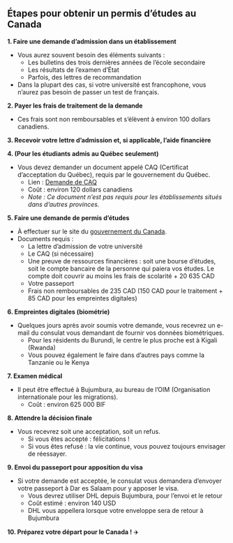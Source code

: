 ## Étapes pour obtenir un permis d’études au Canada

**1. Faire une demande d’admission dans un établissement**  
- Vous aurez souvent besoin des éléments suivants :  
  - Les bulletins des trois dernières années de l’école secondaire  
  - Les résultats de l’examen d’État  
  - Parfois, des lettres de recommandation  
- Dans la plupart des cas, si votre université est francophone, vous n’aurez pas besoin de passer un test de français.

**2. Payer les frais de traitement de la demande**  
- Ces frais sont non remboursables et s’élèvent à environ 100 dollars canadiens.

**3. Recevoir votre lettre d’admission et, si applicable, l’aide financière**

**4. (Pour les étudiants admis au Québec seulement)**  
- Vous devez demander un document appelé CAQ (Certificat d’acceptation du Québec), requis par le gouvernement du Québec.  
  - Lien : [Demande de CAQ](https://www.quebec.ca/education/etudier-quebec/demande-selection-temporaire)  
  - Coût : environ 120 dollars canadiens  
  - *Note : Ce document n’est pas requis pour les établissements situés dans d’autres provinces.*

**5. Faire une demande de permis d’études**  
- À effectuer sur le site du [gouvernement du Canada](https://www.canada.ca/fr/immigration-refugies-citoyennete/services/etudier-canada/permis-etudes.html).  
- Documents requis :  
  - La lettre d’admission de votre université  
  - Le CAQ (si nécessaire)  
  - Une preuve de ressources financières : soit une bourse d’études, soit le compte bancaire de la personne qui paiera vos études. Le compte doit couvrir au moins les frais de scolarité + 20 635 CAD  
  - Votre passeport  
  - Frais non remboursables de 235 CAD (150 CAD pour le traitement + 85 CAD pour les empreintes digitales)

**6. Empreintes digitales (biométrie)**  
- Quelques jours après avoir soumis votre demande, vous recevrez un e-mail du consulat vous demandant de fournir vos données biométriques.  
  - Pour les résidents du Burundi, le centre le plus proche est à Kigali (Rwanda)  
  - Vous pouvez également le faire dans d’autres pays comme la Tanzanie ou le Kenya

**7. Examen médical**  
- Il peut être effectué à Bujumbura, au bureau de l’OIM (Organisation internationale pour les migrations).  
  - Coût : environ 625 000 BIF

**8. Attendre la décision finale**  
- Vous recevrez soit une acceptation, soit un refus.  
  - Si vous êtes accepté : félicitations !  
  - Si vous êtes refusé : la vie continue, vous pouvez toujours envisager de réessayer.

**9. Envoi du passeport pour apposition du visa**  
- Si votre demande est acceptée, le consulat vous demandera d’envoyer votre passeport à Dar es Salaam pour y apposer le visa.  
  - Vous devrez utiliser DHL depuis Bujumbura, pour l’envoi et le retour  
  - Coût estimé : environ 140 USD  
  - DHL vous appellera lorsque votre enveloppe sera de retour à Bujumbura

**10. Préparez votre départ pour le Canada !** ✈️
